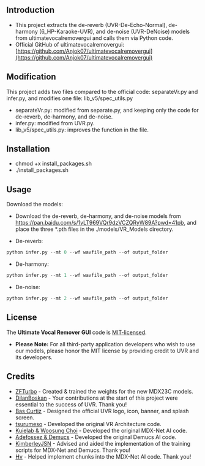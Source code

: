 ## Introduction
- This project extracts the de-reverb (UVR-De-Echo-Normal), de-harmony (6_HP-Karaoke-UVR), and de-noise (UVR-DeNoise) models from ultimatevocalremovergui and calls them via Python code.
- Official GitHub of ultimatevocalremovergui: [https://github.com/Anjok07/ultimatevocalremovergui](https://github.com/Anjok07/ultimatevocalremovergui)

## Modification
This project adds two files compared to the official code: separateVr\.py and infer\.py, and modifies one file: lib_v5/spec_utils.py

- separateVr\.py: modified from separate\.py, and keeping only the code for de-reverb, de-harmony, and de-noise.
- infer\.py: modified from UVR\.py.
- lib_v5/spec_utils.py: improves the function in the file.

## Installation
- chmod +x install_packages.sh
- ./install_packages.sh

## Usage
Download the models: 
- Download the de-reverb, de-harmony, and de-noise models from https://pan.baidu.com/s/1vLT969VQr9dzVCZQRyW89A?pwd=41pb, and place the three *.pth files in the ./models/VR_Models directory.

- De-reverb:
```python
python infer.py --mt 0 --wf wavfile_path --of output_folder
```

- De-harmony:
```python
python infer.py --mt 1 --wf wavfile_path --of output_folder
```

- De-noise:
```python
python infer.py --mt 2 --wf wavfile_path --of output_folder
```

## License
The **Ultimate Vocal Remover GUI** code is [MIT-licensed](https://github.com/Anjok07/ultimatevocalremovergui/blob/master/LICENSE).

- **Please Note:** For all third-party application developers who wish to use our models, please honor the MIT license by providing credit to UVR and its developers.

## Credits
- [ZFTurbo](https://github.com/ZFTurbo) - Created & trained the weights for the new MDX23C models. 
- [DilanBoskan](https://github.com/DilanBoskan) - Your contributions at the start of this project were essential to the success of UVR. Thank you!
- [Bas Curtiz](https://www.youtube.com/user/bascurtiz) - Designed the official UVR logo, icon, banner, and splash screen.
- [tsurumeso](https://github.com/tsurumeso) - Developed the original VR Architecture code. 
- [Kuielab & Woosung Choi](https://github.com/kuielab) - Developed the original MDX-Net AI code. 
- [Adefossez & Demucs](https://github.com/facebookresearch/demucs) - Developed the original Demucs AI code. 
- [KimberleyJSN](https://github.com/KimberleyJensen) - Advised and aided the implementation of the training scripts for MDX-Net and Demucs. Thank you!
- [Hv](https://github.com/NaJeongMo/Colab-for-MDX_B) - Helped implement chunks into the MDX-Net AI code. Thank you!
